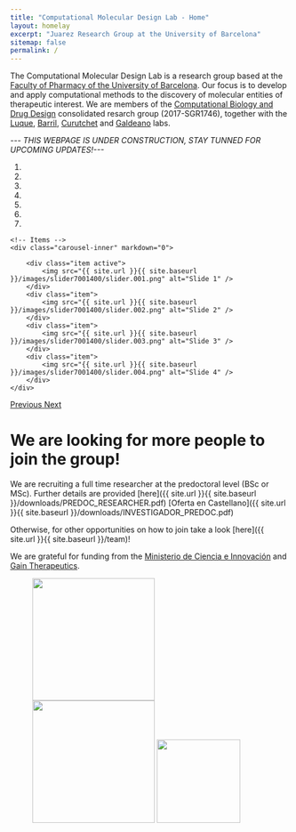 ```yaml
---
title: "Computational Molecular Design Lab - Home"
layout: homelay
excerpt: "Juarez Research Group at the University of Barcelona"
sitemap: false
permalink: /
---
```


The Computational Molecular Design Lab is a research group based at the [Faculty of Pharmacy of the University of Barcelona](https://www.ub.edu/portal/web/farmacia). Our focus is to develop and apply computational methods to the discovery of molecular entities of therapeutic interest.  We are members of the [Computational Biology and Drug Design](http://www.ub.edu/cbdd/) consolidated resarch group (2017-SGR1746), together with the [Luque](http://www.ub.edu/cbcg/index.php), [Barril](http://www.ub.edu/bl/), [Curutchet](https://carlescurutchet.wordpress.com/) and [Galdeano](https://www.ub.edu/tpdlab/) labs.


*--- THIS WEBPAGE IS UNDER CONSTRUCTION, STAY TUNNED FOR UPCOMING UPDATES!---* 

<div markdown="0" id="carousel" class="carousel slide" data-ride="carousel" data-interval="3000" data-pause="hover" >
    <!-- Menu -->
    <ol class="carousel-indicators">
        <li data-target="#carousel" data-slide-to="0" class="active"></li>
        <li data-target="#carousel" data-slide-to="1"></li>
        <li data-target="#carousel" data-slide-to="2"></li>
        <li data-target="#carousel" data-slide-to="3"></li>
        <li data-target="#carousel" data-slide-to="4"></li>
        <li data-target="#carousel" data-slide-to="5"></li>
        <li data-target="#carousel" data-slide-to="6"></li>
    </ol>

    <!-- Items -->
    <div class="carousel-inner" markdown="0">

        <div class="item active">
            <img src="{{ site.url }}{{ site.baseurl }}/images/slider7001400/slider.001.png" alt="Slide 1" />
        </div>
        <div class="item">
            <img src="{{ site.url }}{{ site.baseurl }}/images/slider7001400/slider.002.png" alt="Slide 2" />
        </div>
        <div class="item">
            <img src="{{ site.url }}{{ site.baseurl }}/images/slider7001400/slider.003.png" alt="Slide 3" />
        </div>
        <div class="item">
            <img src="{{ site.url }}{{ site.baseurl }}/images/slider7001400/slider.004.png" alt="Slide 4" />
        </div>
    </div>
  <a class="left carousel-control" href="#carousel" role="button" data-slide="prev">
    <span class="glyphicon glyphicon-chevron-left" aria-hidden="true"></span>
    <span class="sr-only">Previous</span>
  </a>
  <a class="right carousel-control" href="#carousel" role="button" data-slide="next">
    <span class="glyphicon glyphicon-chevron-right" aria-hidden="true"></span>
    <span class="sr-only">Next</span>
  </a>
</div>


# **We are looking for more people to join the group!**

We are recruiting a full time researcher at the predoctoral level (BSc or MSc). Further details are provided [here]({{ site.url }}{{ site.baseurl }}/downloads/PREDOC_RESEARCHER.pdf) [Oferta en Castellano]({{ site.url }}{{ site.baseurl }}/downloads/INVESTIGADOR_PREDOC.pdf)


Otherwise, for other opportunities on how to join take a look [here]({{ site.url }}{{ site.baseurl }}/team)!


We are grateful for funding from the [Ministerio de Ciencia e Innovación](https://www.ciencia.gob.es/site-web/en/) and [Gain Therapeutics](https://www.gaintherapeutics.com/).

<figure class="fourth">
  <img src="{{ site.url }}{{ site.baseurl }}/images/logopic/LogoUB.jpeg" style="width: 220px">
  <img src="{{ site.url }}{{ site.baseurl }}/images/logopic/Ministerio.png" style="width: 220px">
  <img src="{{ site.url }}{{ site.baseurl }}/images/logopic/gain-1.jpeg" style="width: 150px">
</figure>

